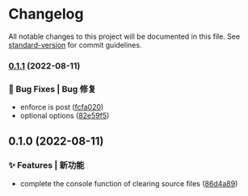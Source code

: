 # Changelog

All notable changes to this project will be documented in this file. See [standard-version](https://github.com/conventional-changelog/standard-version) for commit guidelines.

### [0.1.1](https://github.com/flingyp/vite-plugin-clear-console/compare/v0.1.0...v0.1.1) (2022-08-11)


### 🐛 Bug Fixes | Bug 修复

* enforce is post ([fcfa020](https://github.com/flingyp/vite-plugin-clear-console/commit/fcfa02040447ee5472309d3123fbe16e3d0e66af))
* optional options ([82e59f5](https://github.com/flingyp/vite-plugin-clear-console/commit/82e59f591fbc6d3740a677c548053427befc3c09))

## 0.1.0 (2022-08-11)


### ✨ Features | 新功能

* complete the console function of clearing source files ([86d4a89](https://github.com/flingyp/vite-plugin-clear-console/commit/86d4a8952e50c60fc470b6fab437f7c487e6b4fa))
